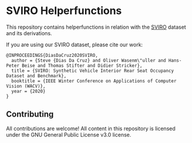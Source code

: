 # SVIRO Helperfunctions
This repository contains helperfunctions in relation with the [SVIRO](https://sviro.kl.dfki.de) dataset and its derivations.

If you are using our SVIRO dataset, please cite our work:

```
@INPROCEEDINGS{DiasDaCruz2020SVIRO,
  author = {Steve {Dias Da Cruz} and Oliver Wasenm\"uller and Hans-Peter Beise and Thomas Stifter and Didier Stricker},
  title = {SVIRO: Synthetic Vehicle Interior Rear Seat Occupancy Dataset and Benchmark},
  booktitle = {IEEE Winter Conference on Applications of Computer Vision (WACV)},
  year = {2020}
}
```

## Contributing

All contributions are welcome! All content in this repository is licensed under the GNU General Public License v3.0 license.

